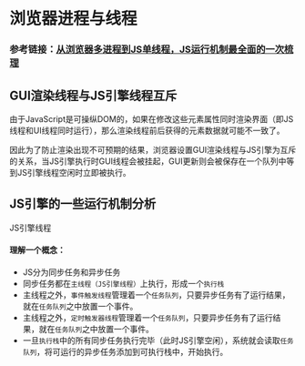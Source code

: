 # 浏览器进程与线程

### 参考链接：[从浏览器多进程到JS单线程，JS运行机制最全面的一次梳理](https://juejin.im/post/5a6547d0f265da3e283a1df7)

## GUI渲染线程与JS引擎线程互斥
由于JavaScript是可操纵DOM的，如果在修改这些元素属性同时渲染界面（即JS线程和UI线程同时运行），那么渲染线程前后获得的元素数据就可能不一致了。

因此为了防止渲染出现不可预期的结果，浏览器设置GUI渲染线程与JS引擎为互斥的关系，当JS引擎执行时GUI线程会被挂起，GUI更新则会被保存在一个队列中等到JS引擎线程空闲时立即被执行。

## JS引擎的一些运行机制分析

JS引擎线程

#### 理解一个概念：
* JS分为同步任务和异步任务
* 同步任务都在`主线程（JS引擎线程）`上执行，形成一个`执行栈`
* 主线程之外，`事件触发线程`管理着一个`任务队列`，只要异步任务有了运行结果，就在`任务队列`之中放置一个事件。
* 主线程之外，`定时触发器线程`管理着一个`任务队列`，只要异步任务有了运行结果，就在`任务队列`之中放置一个事件。
* 一旦`执行栈`中的所有同步任务执行完毕（此时JS引擎空闲），系统就会读取`任务队列`，将可运行的异步任务添加到可执行栈中，开始执行。